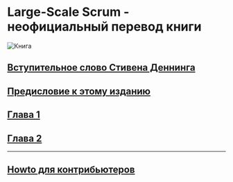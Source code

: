 # Large-Scale Scrum - неофициальный перевод книги

![Книга](/assets/images/cover.jpg)

## [Вступительное слово Стивена Деннинга](foreword-denning.md)

## [Предисловие к этому изданию](foreword-russian.md)

## [Глава 1](chapter1.md)

## [Глава 2](chapter2.md)

---

## [Howto для контрибьютеров](https://github.com/krmpchnn/less-book-ru/blob/gh-pages/README.md)
